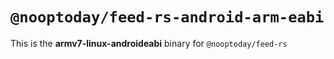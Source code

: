 # `@nooptoday/feed-rs-android-arm-eabi`

This is the **armv7-linux-androideabi** binary for `@nooptoday/feed-rs`

